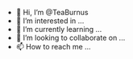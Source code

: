 - 👋 Hi, I’m @TeaBurnus
- 👀 I’m interested in ...
- 🌱 I’m currently learning ...
- 💞️ I’m looking to collaborate on ...
- 📫 How to reach me ...

<!---
TeaBurnus/TeaBurnus is a ✨ special ✨ repository because its `README.md` (this file) appears on your GitHub profile.
You can click the Preview link to take a look at your changes.
--->
